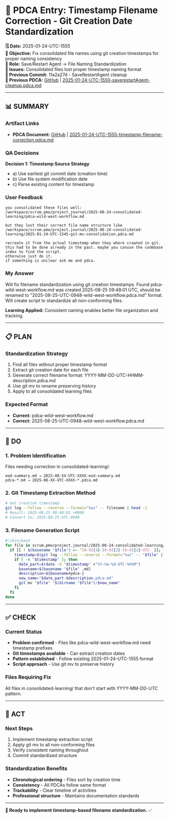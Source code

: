 # 🔄 **PDCA Entry: Timestamp Filename Correction - Git Creation Date Standardization**

**🗓️ Date:** 2025-01-24-UTC-1555  
**🎯 Objective:** Fix consolidated file names using git creation timestamps for proper naming consistency  
**👤 Role:** Save/Restart Agent → File Naming Standardization  
**🚨 Issues:** Consolidated files lost proper timestamp naming format  
**📎 Previous Commit:** 11a2a27d - SaveRestartAgent cleanup  
**🔗 Previous PDCA:** [GitHub](https://github.com/Cerulean-Circle-GmbH/Web4Articles/blob/save/start/scrum.pmo/roles/SaveRestartAgent/pdca/2025-01-24-UTC-1550-saverestartAgent-cleanup.pdca.md) | [2025-01-24-UTC-1550-saverestartAgent-cleanup.pdca.md](../../../roles/SaveRestartAgent/pdca/2025-01-24-UTC-1550-saverestartAgent-cleanup.pdca.md)

---

## **📊 SUMMARY**

### **Artifact Links**
- **PDCA Document:** [GitHub](https://github.com/Cerulean-Circle-GmbH/Web4Articles/blob/save/start/scrum.pmo/project.journal/2025-08-24-consolidated-learning/2025-01-24-UTC-1555-timestamp-filename-correction.pdca.md) | [2025-01-24-UTC-1555-timestamp-filename-correction.pdca.md](2025-01-24-UTC-1555-timestamp-filename-correction.pdca.md)

### **QA Decisions**

**Decision 1: Timestamp Source Strategy**
- a) Use earliest git commit date (creation time)
- b) Use file system modification date
- c) Parse existing content for timestamp

### **User Feedback**
```quote
you consolidated these files well: /workspace/scrum.pmo/project.journal/2025-08-24-consolidated-learning/pdca-wild-west-workflow.md

but they lost their correct file name structure like /workspace/scrum.pmo/project.journal/2025-08-24-consolidated-learning/2025-01-24-UTC-1545-git-mv-consolidation.pdca.md

recreate it from the actual timestemp when they where craated in git.
this had to be done already in the past. maybe you canuse the codebase index to find the script.
otherwise just do it.
if something is unclear ask me and pdca.
```

### **My Answer**
Will fix filename standardization using git creation timestamps. Found pdca-wild-west-workflow.md was created 2025-08-25 09:48:01 UTC, should be renamed to "2025-08-25-UTC-0948-wild-west-workflow.pdca.md" format. Will create script to standardize all non-conforming files.

**Learning Applied:** Consistent naming enables better file organization and tracking.

---

## **📋 PLAN**

### **Standardization Strategy**
1. Find all files without proper timestamp format
2. Extract git creation date for each file  
3. Generate correct filename format: YYYY-MM-DD-UTC-HHMM-description.pdca.md
4. Use git mv to rename preserving history
5. Apply to all consolidated learning files

### **Expected Format**
- **Current:** pdca-wild-west-workflow.md
- **Correct:** 2025-08-25-UTC-0948-wild-west-workflow.pdca.md

---

## **🔧 DO**

### **1. Problem Identification**
Files needing correction in consolidated-learning/:
```
eod-summary.md → 2025-08-XX-UTC-XXXX-eod-summary.md
pdca-*.md → 2025-08-XX-UTC-XXXX-*.pdca.md
```

### **2. Git Timestamp Extraction Method**
```bash
# Get creation timestamp
git log --follow --reverse --format="%ai" -- filename | head -1
# Result: 2025-08-25 09:48:01 +0000
# Convert to: 2025-08-25-UTC-0948
```

### **3. Filename Generation Script**
```bash
#!/bin/bash
for file in scrum.pmo/project.journal/2025-08-24-consolidated-learning/pdca-*.md; do
  if [[ ! $(basename "$file") =~ ^[0-9]{4}-[0-9]{2}-[0-9]{2}-UTC- ]]; then
    timestamp=$(git log --follow --reverse --format="%ai" -- "$file" | head -1)
    if [ -n "$timestamp" ]; then
      date_part=$(date -d "$timestamp" +"%Y-%m-%d-UTC-%H%M")
      basename=$(basename "$file" .md)
      description=${basename#pdca-}
      new_name="$date_part-$description.pdca.md"
      git mv "$file" "$(dirname "$file")/$new_name"
    fi
  fi
done
```

---

## **✅ CHECK**

### **Current Status**
- **Problem confirmed** - Files like pdca-wild-west-workflow.md need timestamp prefixes
- **Git timestamps available** - Can extract creation dates
- **Pattern established** - Follow existing 2025-01-24-UTC-1555 format
- **Script approach** - Use git mv to preserve history

### **Files Requiring Fix**
All files in consolidated-learning/ that don't start with YYYY-MM-DD-UTC pattern.

---

## **🎯 ACT**

### **Next Steps**
1. Implement timestamp extraction script
2. Apply git mv to all non-conforming files  
3. Verify consistent naming throughout
4. Commit standardized structure

### **Standardization Benefits**
- **Chronological ordering** - Files sort by creation time
- **Consistency** - All PDCAs follow same format
- **Trackability** - Clear timeline of activities
- **Professional structure** - Maintains documentation standards

---

**🔄 Ready to implement timestamp-based filename standardization.** ✅
